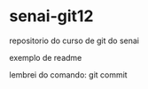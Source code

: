 # senai-git12
repositorio do curso de git do senai

exemplo de readme

lembrei do comando: git commit